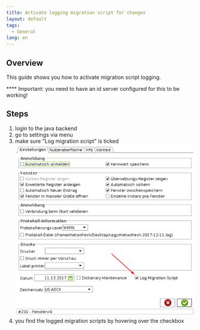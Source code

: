 ```yaml
---
title: Activate logging migration script for changes
layout: default
tags:  
  - General
lang: en
---
```


## Overview

This guide shows you how to activate migration script logging.

**** Important: you need to have an id server configured for this to be working!

## Steps

1. login to the java backend
1. go to settings via menu
1. make sure "Log migration script" is ticked
![](assets/log_migration_script-cb71a.png)
1. you find the logged migration scripts by hovering over the checkbox
